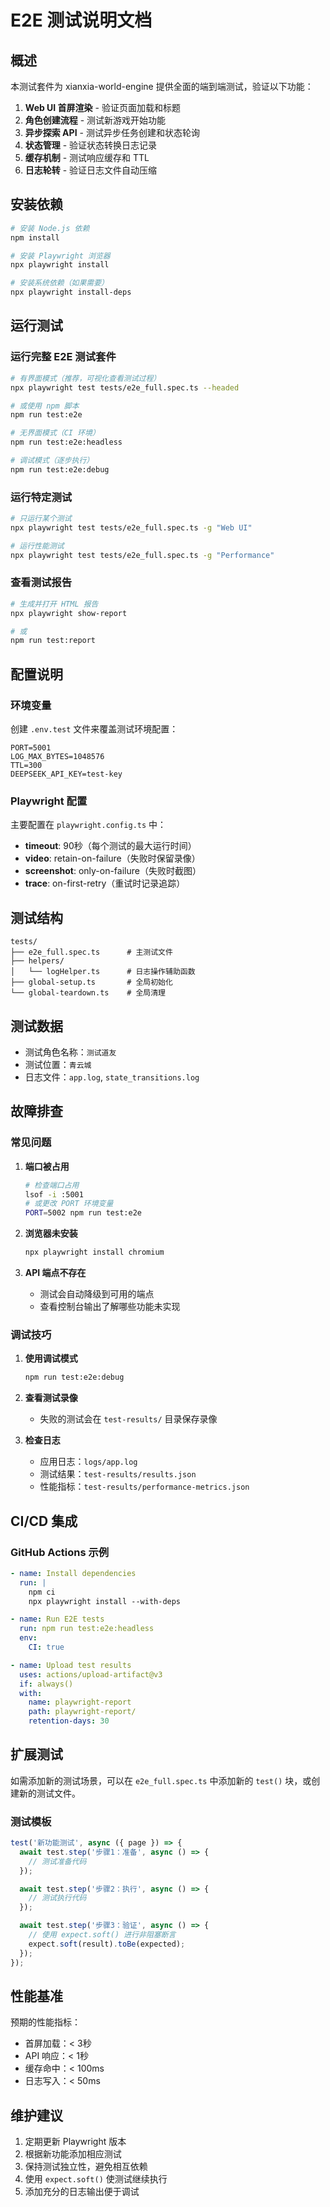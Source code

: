 # E2E 测试说明文档

## 概述
本测试套件为 xianxia-world-engine 提供全面的端到端测试，验证以下功能：

1. **Web UI 首屏渲染** - 验证页面加载和标题
2. **角色创建流程** - 测试新游戏开始功能
3. **异步探索 API** - 测试异步任务创建和状态轮询
4. **状态管理** - 验证状态转换日志记录
5. **缓存机制** - 测试响应缓存和 TTL
6. **日志轮转** - 验证日志文件自动压缩

## 安装依赖

```bash
# 安装 Node.js 依赖
npm install

# 安装 Playwright 浏览器
npx playwright install

# 安装系统依赖（如果需要）
npx playwright install-deps
```

## 运行测试

### 运行完整 E2E 测试套件

```bash
# 有界面模式（推荐，可视化查看测试过程）
npx playwright test tests/e2e_full.spec.ts --headed

# 或使用 npm 脚本
npm run test:e2e

# 无界面模式（CI 环境）
npm run test:e2e:headless

# 调试模式（逐步执行）
npm run test:e2e:debug
```

### 运行特定测试

```bash
# 只运行某个测试
npx playwright test tests/e2e_full.spec.ts -g "Web UI"

# 运行性能测试
npx playwright test tests/e2e_full.spec.ts -g "Performance"
```

### 查看测试报告

```bash
# 生成并打开 HTML 报告
npx playwright show-report

# 或
npm run test:report
```

## 配置说明

### 环境变量

创建 `.env.test` 文件来覆盖测试环境配置：

```env
PORT=5001
LOG_MAX_BYTES=1048576
TTL=300
DEEPSEEK_API_KEY=test-key
```

### Playwright 配置

主要配置在 `playwright.config.ts` 中：

- **timeout**: 90秒（每个测试的最大运行时间）
- **video**: retain-on-failure（失败时保留录像）
- **screenshot**: only-on-failure（失败时截图）
- **trace**: on-first-retry（重试时记录追踪）

## 测试结构

```
tests/
├── e2e_full.spec.ts      # 主测试文件
├── helpers/
│   └── logHelper.ts      # 日志操作辅助函数
├── global-setup.ts       # 全局初始化
└── global-teardown.ts    # 全局清理
```

## 测试数据

- 测试角色名称：`测试道友`
- 测试位置：`青云城`
- 日志文件：`app.log`, `state_transitions.log`

## 故障排查

### 常见问题

1. **端口被占用**
   ```bash
   # 检查端口占用
   lsof -i :5001
   # 或更改 PORT 环境变量
   PORT=5002 npm run test:e2e
   ```

2. **浏览器未安装**
   ```bash
   npx playwright install chromium
   ```

3. **API 端点不存在**
   - 测试会自动降级到可用的端点
   - 查看控制台输出了解哪些功能未实现

### 调试技巧

1. **使用调试模式**
   ```bash
   npm run test:e2e:debug
   ```

2. **查看测试录像**
   - 失败的测试会在 `test-results/` 目录保存录像

3. **检查日志**
   - 应用日志：`logs/app.log`
   - 测试结果：`test-results/results.json`
   - 性能指标：`test-results/performance-metrics.json`

## CI/CD 集成

### GitHub Actions 示例

```yaml
- name: Install dependencies
  run: |
    npm ci
    npx playwright install --with-deps

- name: Run E2E tests
  run: npm run test:e2e:headless
  env:
    CI: true

- name: Upload test results
  uses: actions/upload-artifact@v3
  if: always()
  with:
    name: playwright-report
    path: playwright-report/
    retention-days: 30
```

## 扩展测试

如需添加新的测试场景，可以在 `e2e_full.spec.ts` 中添加新的 `test()` 块，或创建新的测试文件。

### 测试模板

```typescript
test('新功能测试', async ({ page }) => {
  await test.step('步骤1：准备', async () => {
    // 测试准备代码
  });

  await test.step('步骤2：执行', async () => {
    // 测试执行代码
  });

  await test.step('步骤3：验证', async () => {
    // 使用 expect.soft() 进行非阻塞断言
    expect.soft(result).toBe(expected);
  });
});
```

## 性能基准

预期的性能指标：

- 首屏加载：< 3秒
- API 响应：< 1秒
- 缓存命中：< 100ms
- 日志写入：< 50ms

## 维护建议

1. 定期更新 Playwright 版本
2. 根据新功能添加相应测试
3. 保持测试独立性，避免相互依赖
4. 使用 `expect.soft()` 使测试继续执行
5. 添加充分的日志输出便于调试
